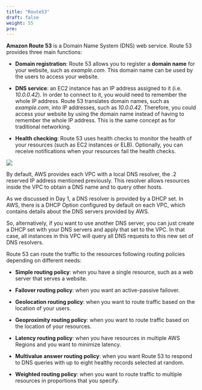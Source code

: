 ```yaml
---
title: "Route53"
draft: false
weight: 55
pre: 
---
```


**Amazon Route 53** is a Domain Name System (DNS) web service. Route 53 provides three main functions:

* **Domain registration**: Route 53 allows you to register a **domain name** for your website, such as _example.com_. This domain name can be used by the users to access your website.

* **DNS service**: an EC2 instance has an IP address assigned to it (i.e. _10.0.0.42_). In order to connect to it, you would need to remember the whole IP address. Route 53 translates domain names, such as _example.com_, into IP addresses, such as _10.0.0.42_. Therefore, you could access your website by using the domain name instead of having to remember the whole IP address. This is the same concept as for traditional networking.

* **Health checking**: Route 53 uses health checks to monitor the health of your resources (such as EC2 instances or ELB). Optionally, you can receive notifications when your resources fail the health checks.

<img src='/images/how-route-53-routes-traffic.png'>


By default, AWS provides each VPC with a local DNS resolver, the .2 reserved IP address mentioned previously. This resolver allows resources inside the VPC to obtain a DNS name and to query other hosts.

As we discussed in Day 1, a DNS resolver is provided by a DHCP set. In AWS, there is a DHCP Option configured by default on each VPC, which contains details about the DNS servers provided by AWS.

So, alternatively, if you want to use another DNS server, you can just create a DHCP set with your DNS servers and apply that set to the VPC. In that case, all instances in this VPC will query all DNS requests to this new set of DNS resolvers.


Route 53 can route the traffic to the resources following routing policies depending on different needs:

* **Simple routing policy**: when you have a single resource, such as a web server that serves a website. 

* **Failover routing policy**: when you want an active-passive failover.

* **Geolocation routing policy**: when you want to route traffic based on the location of your users.

* **Geoproximity routing policy**: when you want to route traffic based on the location of your resources.

* **Latency routing policy**: when you have resources in multiple AWS Regions and you want to minimize latency.

* **Multivalue answer routing policy**: when you want Route 53 to respond to DNS queries with up to eight healthy records selected at random.

* **Weighted routing policy**: when you want to route traffic to multiple resources in proportions that you specify.

